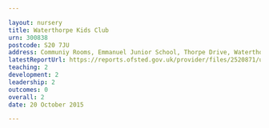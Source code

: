 ```yaml
---

layout: nursery
title: Waterthorpe Kids Club
urn: 300838
postcode: S20 7JU
address: Communiy Rooms, Emmanuel Junior School, Thorpe Drive, Waterthorpe, SHEFFIELD, S20 7JU
latestReportUrl: https://reports.ofsted.gov.uk/provider/files/2520871/urn/300838.pdf
teaching: 2
development: 2
leadership: 2
outcomes: 0
overall: 2
date: 20 October 2015

---
```

